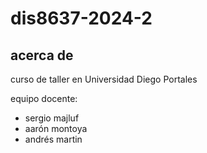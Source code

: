 # dis8637-2024-2

## acerca de

curso de taller en Universidad Diego Portales

equipo docente:

- sergio majluf
- aarón montoya
- andrés martin
